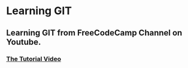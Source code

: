 # Learning GIT

## Learning GIT from FreeCodeCamp Channel on Youtube.

### [The Tutorial Video](https://www.youtube.com/watch?v=RGOj5yH7evk)

